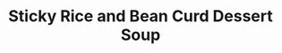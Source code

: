 ---
layout: post
categories: videos
tags: [videos, sweets, soups, riceandnoodles, rice, stickyrice]
excerpt: 
title: "Sticky Rice and Bean Curd Dessert Soup"
feature_video: http://www.youtube.com/embed/yvwqBuh5X5o
blog: 
image:
    feature: 49-1.jpg
redirect_from: 
  - /videos/sticky-rice-and-bean-curd-dessert-soup.html
---